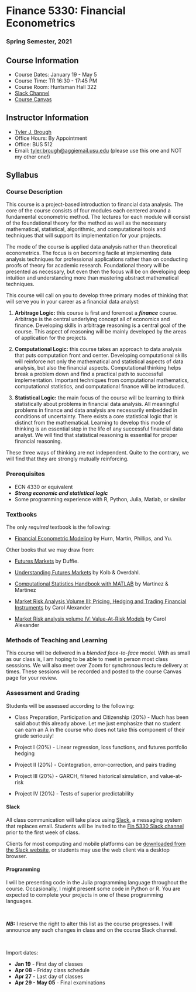 # Finance 5330: Financial Econometrics

### Spring Semester, 2021

## Course Information

- Course Dates: January 19 - May 5
- Course Time: TR 16:30 - 17:45 PM 
- Course Room: Huntsman Hall 322
- [Slack Channel]()
- [Course Canvas]()


## Instructor Information

- [Tyler J. Brough](http://tylerbrough.com)
- Office Hours: By Appointment
- Office: BUS 512 
- Email: tyler.brough@aggiemail.usu.edu (please use this one and NOT my other one!)


## Syllabus

### Course Description

This course is a project-based introduction to financial data analysis. The core of the course consists of four modules
each centered around a fundamental econometric method. The lectures for each module will consist of the foundational
theory for the method as well as the necessary mathematical, statistical, algorithmic, and computational tools and
techniques that will support its implementation for your projects. 

The mode of the course is applied data analysis rather than theoretical econometrics. The focus is on becoming facile at 
implementing data analysis techniques for professional applications rather than on conducting proofs of theory for
academic research. Foundational theory will be presented as necessary, but even then the focus will be on developing
deep intuition and understanding more than mastering abstract mathematical techniques. 

This course will call on you to develop three primary modes of thinking that will serve you in your career as a financial
data analyst:

1. __Arbitrage Logic:__ this course is first and foremost a ___finance___ course. Arbitrage is the central underlying
     concept all of economics and finance. Developing skills in arbitrage reasoning is a central goal of the course.
	 This aspect of reasoning will be mainly developed by the areas of application for the projects.

2. __Computational Logic:__ this course takes an approach to data analysis that puts computation front and center.
     Developing computational skills will reinforce not only the mathematical and statistical aspects of data analysis,
	 but also the financial aspects. Computational thinking helps break a problem down and find a practical path to
	 successful implementation. Important techniques from computational mathematics, computational statistics, and
	 computational finance will be introduced. 

3. __Statistical Logic:__ the main focus of the course will be learning to think statistically about problems in
     financial data analysis. All meaningful problems in finance and data analysis are necessarily embedded in
	 conditions of uncertainty. There exists a core statistical logic that is distinct from the mathematical. Learning
	 to develop this mode of thinking is an essential step in the life of any successful financial data analyst. We will
	 find that statistical reasoning is essential for proper financial reasoning. 


These three ways of thinking are not independent. Quite to the contrary, we will find that they are strongly mutually
reinforcing. 


### Prerequisites

- ECN 4330 or equivalent
- ***Strong economic and statistical logic***
- Some programming experience with R, Python, Julia, Matlab, or similar


### Textbooks

The only _required_ textbook is the following:

* [Financial Econometric Modeling][Hurn] by Hurn, Martin, Phillips, and Yu.

Other books that we may draw from: 

* [Futures Markets][Duffie] by Duffie. 

* [Understanding Futures Markets][Kolb] by Kolb & Overdahl.

* [Computational Statistics Handbook with MATLAB][Martinez] by Martinez & Martinez

* [Market Risk Analysis Volume III: Pricing, Hedging and Trading Financial Instruments][Alexander3] by Carol Alexander

* [Market Risk analysis volume IV: Value-At-Risk Models][Alexander4] by Carol Alexander


### Methods of Teaching and Learning

This course will be delivered in a _blended face-to-face_ model. With as small as our class is, I am hoping to be able
to meet in person most class sesssions. We will also meet over Zoom for synchronous lecture delivery at times. These
sessions will be recorded and posted to the course Canvas page for your review. 


### Assessment and Grading

Students will be assessed according to the following:

* Class Preparation, Participation and Citizenship (20%) - 
  Much has been said about this already above. Let me just emphasize that no student can earn an A in the course who
  does not take this component of their grade seriously!

* Project I (20%)   - Linear regression, loss functions, and futures portfolio hedging 

* Project II (20%)  - Cointegration, error-correction, and pairs trading 

* Project III (20%) - GARCH, filtered historical simulation, and value-at-risk

* Project IV (20%)  - Tests of superior predictability 


#### Slack

All class communication will take place using [Slack](https://slack.com), a messaging system that replaces email.
Students will be invited to the [Fin 5330 Slack channel](https://fin-5330.slack.com/) prior to the first week of class.

Clients for most computing and mobile platforms can be
[downloaded from the Slack website](https://slack.com/downloads), or students may use the web client
via a desktop browser.


#### Programming

I will be presenting code in the Julia programming language throughout the course. Occasionally, I might present some
code in Python or R. You are expected to complete your projects in one of these programming languages. 

<br>

***NB:*** I reserve the right to alter this list as the course progresses. I will announce any such changes in class
and on the course Slack channel. 

<br>

Import dates:

* __Jan 19__ - First day of classes
* __Apr 08__ - Friday class schedule
* __Apr 27__ - Last day of classes
* __Apr 29 - May 05__ - Final examinations

<br>

[Hurn]: https://global.oup.com/academic/product/financial-econometric-modeling-9780190857127?cc=us&lang=en&
[Duffie]: https://www.gsb.stanford.edu/faculty-research/books/futures-markets
[Kolb]: https://www.wiley.com/en-us/Understanding+Futures+Markets%2C+6th+Edition-p-9781405134033
[Martinez]: https://www.routledge.com/Computational-Statistics-Handbook-with-MATLAB/Martinez-Martinez/p/book/9781466592735
[Alexander3]: https://www.wiley.com/en-us/Market+Risk+Analysis%2C+Four+Volume+Boxset-p-9780470997994
[Alexander4]: https://www.wiley.com/en-us/Market+Risk+Analysis%2C+Four+Volume+Boxset-p-9780470997994
